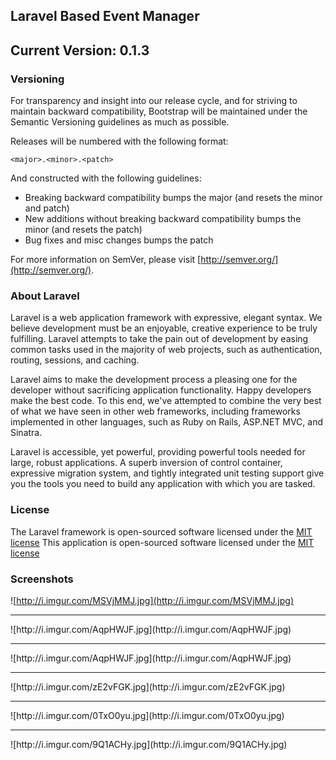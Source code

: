 ## Laravel Based Event Manager

## Current Version: 0.1.3

### Versioning

For transparency and insight into our release cycle, and for striving to maintain backward compatibility, Bootstrap will be maintained under the Semantic Versioning guidelines as much as possible.

Releases will be numbered with the following format:

`<major>.<minor>.<patch>`

And constructed with the following guidelines:

* Breaking backward compatibility bumps the major (and resets the minor and patch)
* New additions without breaking backward compatibility bumps the minor (and resets the patch)
* Bug fixes and misc changes bumps the patch

For more information on SemVer, please visit [http://semver.org/](http://semver.org/).

### About Laravel

Laravel is a web application framework with expressive, elegant syntax. We believe development must be an enjoyable, creative experience to be truly fulfilling. Laravel attempts to take the pain out of development by easing common tasks used in the majority of web projects, such as authentication, routing, sessions, and caching.

Laravel aims to make the development process a pleasing one for the developer without sacrificing application functionality. Happy developers make the best code. To this end, we've attempted to combine the very best of what we have seen in other web frameworks, including frameworks implemented in other languages, such as Ruby on Rails, ASP.NET MVC, and Sinatra.

Laravel is accessible, yet powerful, providing powerful tools needed for large, robust applications. A superb inversion of control container, expressive migration system, and tightly integrated unit testing support give you the tools you need to build any application with which you are tasked.

### License

The Laravel framework is open-sourced software licensed under the [MIT license](http://opensource.org/licenses/MIT)
This application is open-sourced software licensed under the [MIT license](http://opensource.org/licenses/MIT)

### Screenshots

![http://i.imgur.com/MSVjMMJ.jpg](http://i.imgur.com/MSVjMMJ.jpg)<br />
<hr />
![http://i.imgur.com/AqpHWJF.jpg](http://i.imgur.com/AqpHWJF.jpg)<br />
<hr />
![http://i.imgur.com/AqpHWJF.jpg](http://i.imgur.com/AqpHWJF.jpg)<br />
<hr />
![http://i.imgur.com/zE2vFGK.jpg](http://i.imgur.com/zE2vFGK.jpg)<br />
<hr />
![http://i.imgur.com/0TxO0yu.jpg](http://i.imgur.com/0TxO0yu.jpg)<br />
<hr />
![http://i.imgur.com/9Q1ACHy.jpg](http://i.imgur.com/9Q1ACHy.jpg)<br />

